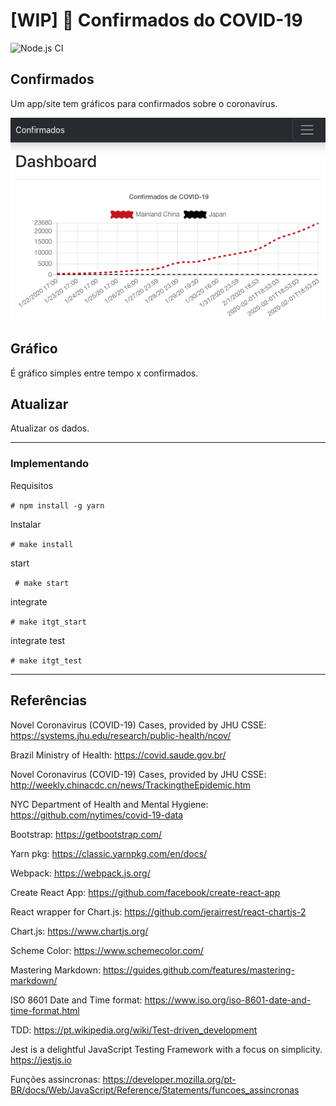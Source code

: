 # [WIP] 🦠 Confirmados do COVID-19

![Node.js CI](https://github.com/emilianoeloi/confirmados/workflows/Node.js%20CI/badge.svg)

## Confirmados

Um app/site tem gráficos para confirmados sobre o coronavírus.

![confirmados](confirmados.png)

## Gráfico

É gráfico simples entre tempo x confirmados.

## Atualizar

Atualizar os dados.

--------------

### Implementando

Requisitos

``` # npm install -g yarn ```

Instalar

``` # make install ```

start

``` # make start```

integrate

``` # make itgt_start ```

integrate test

``` # make itgt_test ```

--------------

## Referências

Novel Coronavirus (COVID-19) Cases, provided by JHU CSSE: https://systems.jhu.edu/research/public-health/ncov/

Brazil Ministry of Health: https://covid.saude.gov.br/

Novel Coronavirus (COVID-19) Cases, provided by JHU CSSE: http://weekly.chinacdc.cn/news/TrackingtheEpidemic.htm

NYC Department of Health and Mental Hygiene: https://github.com/nytimes/covid-19-data

Bootstrap: https://getbootstrap.com/

Yarn pkg: https://classic.yarnpkg.com/en/docs/

Webpack: https://webpack.js.org/

Create React App: https://github.com/facebook/create-react-app

React wrapper for Chart.js: https://github.com/jerairrest/react-chartjs-2

Chart.js: https://www.chartjs.org/

Scheme Color: https://www.schemecolor.com/

Mastering Markdown: https://guides.github.com/features/mastering-markdown/

ISO 8601 Date and Time format: https://www.iso.org/iso-8601-date-and-time-format.html

TDD: https://pt.wikipedia.org/wiki/Test-driven_development

Jest is a delightful JavaScript Testing Framework with a focus on simplicity. https://jestjs.io

Funções assíncronas: https://developer.mozilla.org/pt-BR/docs/Web/JavaScript/Reference/Statements/funcoes_assincronas